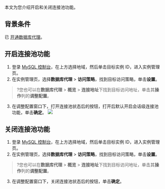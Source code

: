 本文为您介绍开启和关闭连接池功能。

## 背景条件
已 [开通数据库代理](https://cloud.tencent.com/document/product/236/82231)。

## 开启连接池功能
1. 登录 [MySQL 控制台](https://console.cloud.tencent.com/cdb)，在上方选择地域，然后单击目标实例 ID，进入实例管理页。
2. 在实例管理页，选择**数据库代理** > **访问策略**，找到目标访问策略，单击**设置**。
>?您也可以在**数据库代理** > **概览** > **连接地址**下找到目标访问地址，单击其**操作**列的**调整配置**。
>
3. 在调整配置窗口下，打开连接池状态后的按钮，打开后默认开启会话级连接池功能，单击**确定**。
![](https://qcloudimg.tencent-cloud.cn/raw/0941402beb2af0af2e6a932fb3619606.png)

## 关闭连接池功能
1. 登录 [MySQL 控制台](https://console.cloud.tencent.com/cdb)，在上方选择地域，然后单击目标实例 ID，进入实例管理页。
2. 在实例管理页，选择**数据库代理** > **访问策略**，找到目标访问策略，单击**设置**。
>?您也可以在**数据库代理** > **概览** > **连接地址**下找到目标访问地址，单击其**操作**列的**调整配置**。
>
3. 在调整配置窗口下，关闭连接池状态后的按钮，单击**确定**。
